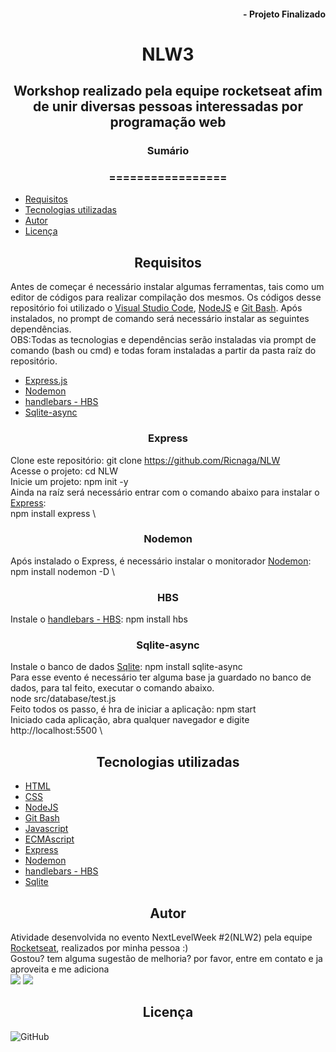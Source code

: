 



#### <div align="right">- Projeto Finalizado <div>
# <div align="center">NLW3<div>
## <div align="center">Workshop realizado pela equipe rocketseat afim de unir diversas pessoas interessadas por programação web<div>
### <div align="center">Sumário <div>
### <div align="center">================= <div>
<!--ts-->
   - [Requisitos](#Requisitos)
   - [Tecnologias utilizadas](#tecnologias-utilizadas)
   - [Autor](#autor)
   - [Licença](#Licença)
<!--te-->
## <div align="center">Requisitos<div>
Antes de começar é necessário instalar algumas ferramentas, tais como um editor de códigos para realizar compilação dos mesmos. Os códigos desse repositório foi utilizado o [Visual Studio Code](https://code.visualstudio.com/), [NodeJS](https://nodejs.org/en/) e [Git Bash](https://gitforwindows.org/). Após instalados, no prompt de comando será necessário instalar as seguintes dependências.\
OBS:Todas as tecnologias e dependências serão instaladas via prompt de comando (bash ou cmd) e todas foram instaladas a partir da pasta raíz do repositório.
- [Express.js](#express)
- [Nodemon](#nodemon)
- [handlebars - HBS](#HBS)
- [Sqlite-async](#sqlite-async)


### <div align="center">Express</div>
Clone este repositório: git clone <https://github.com/Ricnaga/NLW> \
Acesse o projeto: cd NLW \
Inicie um projeto: npm init -y \
Ainda na raíz será necessário entrar com o comando abaixo para instalar o [Express](https://expressjs.com/pt-br/starter/installing.html): \
npm install express \

### <div align="center">Nodemon</div>
Após instalado o Express, é necessário instalar o monitorador [Nodemon](https://nodemon.io/): \
npm install nodemon -D \

### <div align="center">HBS</div>
Instale o [handlebars - HBS](https://handlebarsjs.com/): npm install hbs

### <div align="center">Sqlite-async</div>
Instale o banco de dados [Sqlite](https://www.nodenpm.com/sqlite-async/package.html): npm install sqlite-async \
Para esse evento é necessário ter alguma base ja guardado no banco de dados, para tal feito, executar o comando abaixo. \
 node src/database/test.js \
Feito todos os passo, é hra de iniciar a aplicação: npm start \
Iniciado cada aplicação, abra qualquer navegador e digite http://localhost:5500 \

## <div align="center">Tecnologias utilizadas<div>
- [HTML](https://www.w3.org/HTML)
- [CSS](https://www.w3.org/Style/CSS/)
- [NodeJS](https://nodejs.org/en/)
- [Git Bash](https://gitforwindows.org/)
- [Javascript](https://developer.mozilla.org/pt-BR/docs/Web/JavaScript)
- [ECMAscript](https://www.ecma-international.org/publications/standards/Standard.htm)
- [Express](https://expressjs.com/pt-br/starter/installing.html)
- [Nodemon](https://nodemon.io/)
- [handlebars - HBS](https://handlebarsjs.com/)
- [Sqlite](https://www.nodenpm.com/sqlite-async/package.html)


## <div align="center">Autor<div>
Atividade desenvolvida no evento NextLevelWeek #2(NLW2) pela equipe [Rocketseat](https://rocketseat.com.br/), realizados por minha pessoa :) \
Gostou? tem alguma sugestão de melhoria? por favor, entre em contato e ja aproveita e me adiciona \
<a href="https://www.linkedin.com/in/ricardo-nagatomy-56553254"><img src="https://img.shields.io/badge/-RicardoNaga-blue?style=flat-square&logo=Linkedin&logoColor=white"></a>
<a href="https://app.rocketseat.com.br/me/ricardo-nagatomy-08130"><img src="https://img.shields.io/badge/-Rocketseat-000?style=flat-square&logo=&logoColor=white"></a>

## <div align="center">Licença<div>

![GitHub](https://img.shields.io/github/license/Ricnaga/NLW)